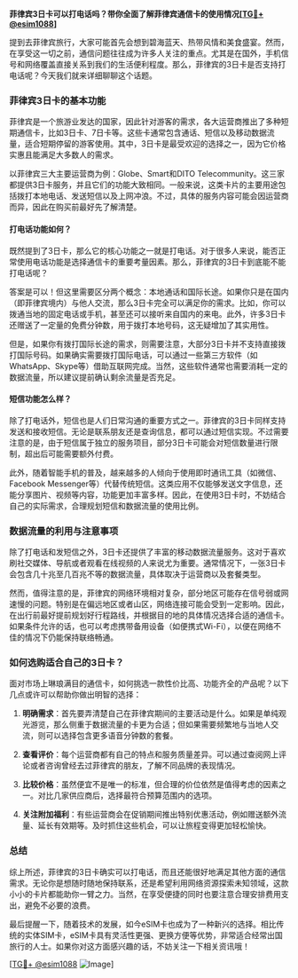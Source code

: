 **菲律宾3日卡可以打电话吗？带你全面了解菲律宾通信卡的使用情况[[TG💪+ @esim1088](https://t.me/s/esim1088)]**

提到去菲律宾旅行，大家可能首先会想到碧海蓝天、热带风情和美食盛宴。然而，在享受这一切之前，通信问题往往成为许多人关注的重点。尤其是在国外，手机信号和网络覆盖直接关系到我们的生活便利程度。那么，菲律宾的3日卡是否支持打电话呢？今天我们就来详细聊聊这个话题。

### 菲律宾3日卡的基本功能

菲律宾是一个旅游业发达的国家，因此针对游客的需求，各大运营商推出了多种短期通信卡，比如3日卡、7日卡等。这些卡通常包含通话、短信以及移动数据流量，适合短期停留的游客使用。其中，3日卡是最受欢迎的选择之一，因为它价格实惠且能满足大多数人的需求。

以菲律宾三大主要运营商为例：Globe、Smart和DITO Telecommunity。这三家都提供3日卡服务，并且它们的功能大致相同。一般来说，这类卡片的主要用途包括拨打本地电话、发送短信以及上网冲浪。不过，具体的服务内容可能会因运营商而异，因此在购买前最好先了解清楚。

#### 打电话功能如何？

既然提到了3日卡，那么它的核心功能之一就是打电话。对于很多人来说，能否正常使用电话功能是选择通信卡的重要考量因素。那么，菲律宾的3日卡到底能不能打电话呢？

答案是可以！但这里需要区分两个概念：本地通话和国际长途。如果你只是在国内（即菲律宾境内）与他人交流，那么3日卡完全可以满足你的需求。比如，你可以拨通当地的固定电话或手机，甚至还可以接听来自国内的来电。此外，许多3日卡还赠送了一定量的免费分钟数，用于拨打本地号码，这无疑增加了其实用性。

但是，如果你有拨打国际长途的需求，则需要注意，大部分3日卡并不支持直接拨打国际号码。如果确实需要拨打国际电话，可以通过一些第三方软件（如WhatsApp、Skype等）借助互联网完成。当然，这些软件通常也需要消耗一定的数据流量，所以建议提前确认剩余流量是否充足。

#### 短信功能怎么样？

除了打电话外，短信也是人们日常沟通的重要方式之一。菲律宾的3日卡同样支持发送和接收短信。无论是联系朋友还是查询信息，都可以通过短信实现。不过需要注意的是，由于短信属于独立的服务项目，部分3日卡可能会对短信数量进行限制，超出后可能需要额外付费。

此外，随着智能手机的普及，越来越多的人倾向于使用即时通讯工具（如微信、Facebook Messenger等）代替传统短信。这类应用不仅能够发送文字信息，还能分享图片、视频等内容，功能更加丰富多样。因此，在使用3日卡时，不妨结合自己的实际需求，合理规划短信和数据流量的使用比例。

### 数据流量的利用与注意事项

除了打电话和发短信之外，3日卡还提供了丰富的移动数据流量服务。这对于喜欢刷社交媒体、导航或者观看在线视频的人来说尤为重要。通常情况下，一张3日卡会包含几十兆至几百兆不等的数据流量，具体取决于运营商以及套餐类型。

然而，值得注意的是，菲律宾的网络环境相对复杂，部分地区可能存在信号弱或网速慢的问题。特别是在偏远地区或者山区，网络连接可能会受到一定影响。因此，在出行前最好提前规划好行程路线，并根据目的地的具体情况选择合适的通信卡。如果条件允许的话，也可以考虑携带备用设备（如便携式Wi-Fi），以便在网络不佳的情况下仍能保持联络畅通。

### 如何选购适合自己的3日卡？

面对市场上琳琅满目的通信卡，如何挑选一款性价比高、功能齐全的产品呢？以下几点或许可以帮助你做出明智的选择：

1. **明确需求**：首先要弄清楚自己在菲律宾期间的主要活动是什么。如果是单纯观光游览，那么侧重于数据流量的卡更为合适；但如果需要频繁地与当地人交流，则可以选择包含更多语音分钟数的套餐。

2. **查看评价**：每个运营商都有自己的特点和服务质量差异。可以通过查阅网上评论或者咨询曾经去过菲律宾的朋友，了解不同品牌的表现情况。

3. **比较价格**：虽然便宜不是唯一的标准，但合理的价位依然是值得考虑的因素之一。对比几家供应商后，选择最符合预算范围内的选项。

4. **关注附加福利**：有些运营商会在促销期间推出特别优惠活动，例如赠送额外流量、延长有效期等。及时抓住这些机会，可以让旅程变得更加轻松愉快。

### 总结

综上所述，菲律宾的3日卡确实可以打电话，而且还能很好地满足其他方面的通信需求。无论你是想随时随地保持联系，还是希望利用网络资源探索未知领域，这款小小的卡片都能助你一臂之力。当然，在享受便捷的同时也要注意合理安排费用支出，避免不必要的浪费。

最后提醒一下，随着技术的发展，如今eSIM卡也成为了一种新兴的选择。相比传统的实体SIM卡，eSIM卡具有灵活性更强、更换方便等优势，非常适合经常出国旅行的人士。如果你对这方面感兴趣的话，不妨关注一下相关资讯哦！

[[TG💪+ @esim1088](https://t.me/s/esim1088) ![Image](https://i.postimg.cc/4NQfJmqS/Snipaste-2025-05-13-00-14-12.png)]